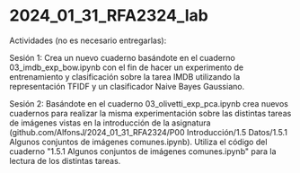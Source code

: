 # 2024_01_31_RFA2324_lab

Actividades (no es necesario entregarlas):

Sesión 1: Crea un nuevo cuaderno basándote en el cuaderno 03_imdb_exp_bow.ipynb con el fin de hacer un experimento de entrenamiento y clasificación sobre la tarea IMDB utilizando la representación TFIDF y un clasificador Naive Bayes Gaussiano.

Sesión 2: Basándote en el cuaderno 03_olivetti_exp_pca.ipynb crea nuevos cuadernos para realizar la misma experimentación sobre las distintas tareas de imágenes vistas en la introducción de la asignatura (github.com/AlfonsJ/2024_01_31_RFA2324/P00 Introducción/1.5 Datos/1.5.1 Algunos conjuntos de imágenes comunes.ipynb). Utiliza el código del cuaderno "1.5.1 Algunos conjuntos de imágenes comunes.ipynb" para la lectura de los distintas tareas.
